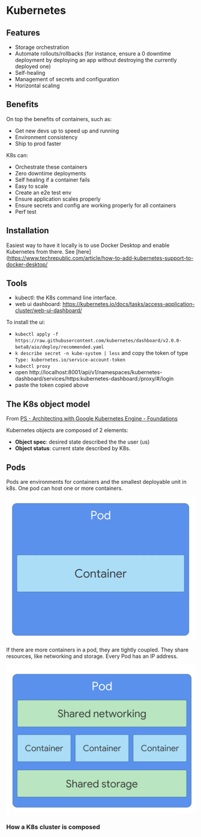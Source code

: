 # Kubernetes

## Features

- Storage orchestration
- Automate rollouts/rollbacks (for instance, ensure a 0 downtime deployment by deploying an app without destroying the currently deployed one)
- Self-healing
- Management of secrets and configuration
- Horizontal scaling

## Benefits

On top the benefits of containers, such as:

- Get new devs up to speed up and running
- Environment consistency
- Ship to prod faster

K8s can:

- Orchestrate these containers
- Zero downtime deployments
- Self healing if a container fails
- Easy to scale
- Create an e2e test env
- Ensure application scales properly
- Ensure secrets and config are working properly for all containers
- Perf test

## Installation

Easiest way to have it locally is to use Docker Desktop and enable Kubernetes from there. See [here](https://www.techrepublic.com/article/how-to-add-kubernetes-support-to-docker-desktop/

## Tools

- kubectl: the K8s command line interface.
- web ui dashboard: https://kubernetes.io/docs/tasks/access-application-cluster/web-ui-dashboard/

To install the ui:

- `kubectl apply -f https://raw.githubusercontent.com/kubernetes/dashboard/v2.0.0-beta8/aio/deploy/recommended.yaml`
- `k describe secret -n kube-system | less` and copy the token of type `Type: kubernetes.io/service-account-token`
- `kubectl proxy`
- open http://localhost:8001/api/v1/namespaces/kubernetes-dashboard/services/https:kubernetes-dashboard:/proxy/#/login
- paste the token copied above

## The K8s object model

From [PS - Architecting with Google Kubernetes Engine - Foundations](https://app.pluralsight.com/course-player?clipId=eb702673-601f-4409-87b9-1ee8f8be232f)

Kubernetes objects are composed of 2 elements:

- **Object spec**: desired state described the the user (us)
- **Object status**: current state described by K8s.

## Pods

Pods are environments for containers and the smallest deployable unit in k8s.
One pod can host one or more containers.

![pod with 1 container](./images/pod1.png)

If there are more containers in a pod, they are tightly coupled.
They share resources, like networking and storage. Every Pod has an IP address.

![pod with 3 containers](./images/pod2.png)

### How a K8s cluster is composed
